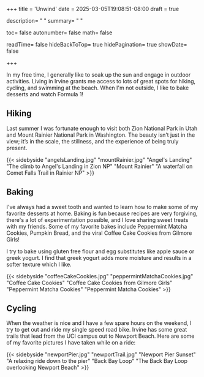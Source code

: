 +++
title = 'Unwind'
date = 2025-03-05T19:08:51-08:00
draft = true

description= " "
summary= " "

toc= false
autonumber= false
math= false

readTime= false
hideBackToTop= true
hidePagination= true
showDate= false

+++

In my free time, I generally like to soak up the sun and engage in outdoor activities. Living in Irvine grants me access to lots of great spots for hiking, cycling, and swimming at the beach. When I'm not outside, I like to bake desserts and watch Formula 1!

## Hiking
Last summer I was fortunate enough to visit both Zion National Park in Utah and Mount Rainier National Park in Washington. The beauty isn’t just in the view; it’s in the scale, the stillness, and the experience of being truly present.

{{< sidebyside "angelsLanding.jpg" "mountRainier.jpg" "Angel's Landing" "The climb to Angel's Landing in Zion NP" "Mount Rainier" "A waterfall on Comet Falls Trail in Rainier NP" >}}

## Baking
I've always had a sweet tooth and wanted to learn how to make some of my favorite desserts at home. Baking is fun because recipes are very forgiving, there's a lot of experimentation possible, and I love sharing sweet treats with my friends. Some of my favorite bakes include Peppermint Matcha Cookies, Pumpkin Bread, and the viral Coffee Cake Cookies from Gilmore Girls!

I try to bake using gluten free flour and egg substitutes like apple sauce or greek yogurt. I find that greek yogurt adds more moisture and results in a softer texture which I like.

{{< sidebyside "coffeeCakeCookies.jpg" "peppermintMatchaCookies.jpg" "Coffee Cake Cookies" "Coffee Cake Cookies from Gilmore Girls" "Peppermint Matcha Cookies" "Peppermint Matcha Cookies" >}}

## Cycling 
When the weather is nice and I have a few spare hours on the weekend, I try to get out and ride my single speed road bike. Irvine has some great trails that lead from the UCI campus out to Newport Beach. Here are some of my favorite pictures I have taken while on a ride:

{{< sidebyside "newportPier.jpg" "newportTrail.jpg" "Newport Pier Sunset" "A relaxing ride down to the pier" "Back Bay Loop" "The Back Bay Loop overlooking Newport Beach" >}}